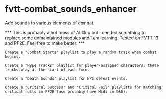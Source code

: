 # fvtt-combat_sounds_enhancer
Add sounds to various elements of combat.

*** This is probably a hot mess of AI Slop but I needed something to replace some unmaintained modules and I am learning. Tested on FVTT 13 and PF2E. Feel free to make better. ***

	Create a "Combat Starts" playlist to play a random track when combat begins.
 
	Create a "Hype Tracks" playlist for player-assigned characters; these tracks play at the start of each turn.
 
	Create a "Death Sounds" playlist for NPC defeat events.
 
	Create a "Critical Success" and "Critical Fail" playlists for matching critical rolls in PF2E (use probably have Midi in D&D).
